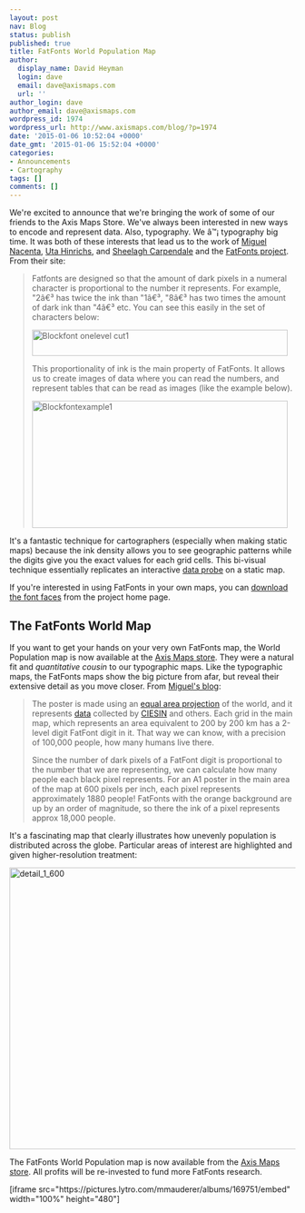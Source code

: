 ```yaml
---
layout: post
nav: Blog
status: publish
published: true
title: FatFonts World Population Map
author:
  display_name: David Heyman
  login: dave
  email: dave@axismaps.com
  url: ''
author_login: dave
author_email: dave@axismaps.com
wordpress_id: 1974
wordpress_url: http://www.axismaps.com/blog/?p=1974
date: '2015-01-06 10:52:04 +0000'
date_gmt: '2015-01-06 15:52:04 +0000'
categories:
- Announcements
- Cartography
tags: []
comments: []
---
```

<p>We're excited to announce that we're bringing the work of some of our friends to the Axis Maps Store. We've always been interested in new ways to encode and represent data. Also, typography. We â™¡ typography big time. It was both of these interests that lead us to the work of <a href="http://nacenta.com">Miguel Nacenta</a>, <a href="http://utahinrichs.de">Uta Hinrichs</a>, and <a href="http://innovis.cpsc.ucalgary.ca/People/SheelaghCarpendale">Sheelagh Carpendale</a> and the <a href="http://fatfonts.org">FatFonts project</a>. From their site:</p>
<blockquote><p>Fatfonts are designed so that the amount of dark pixels in a numeral character is proportional to the number it represents. For example, "2â€³ has twice the ink than "1â€³, "8â€³ has two times the amount of dark ink than "4â€³ etc. You can see this easily in the set of characters below:</p>
<p><img title="blockfont_onelevel_cut1.png" src="{{ site.baseurl }}/media/posts/2015/01/blockfont_onelevel_cut1.png" alt="Blockfont onelevel cut1" width="450" height="46" border="0" /></p>
<p>This proportionality of ink is the main property of FatFonts. It allows us to create images of data where you can read the numbers, and represent tables that can be read as images (like the example below).</p>
<p><img title="blockfontexample1.png" src="{{ site.baseurl }}/media/posts/2015/01/blockfontexample1.png" alt="Blockfontexample1" width="450" height="224" border="0" /></p></blockquote>
<p>It's a fantastic technique for cartographers (especially when making static maps) because the ink density allows you to see geographic patterns while the digits give you the exact values for each grid cells. This bi-visual technique essentially replicates an interactive <a title="Data Probing and Info Window Design on Web-based Maps" href="http://www.axismaps.com/blog/2009/07/data-probing-and-info-window-design-on-web-based-maps/">data probe</a> on a static map.</p>
<p>If you're interested in using FatFonts in your own maps, you can <a href="http://fatfonts.org/?page_id=181">download the font faces</a> from the project home page.</p>
<h2>The FatFonts World Map</h2>
<p>If you want to get your hands on your very own FatFonts map, the World Population map is now available at the <a href="http://store.axismaps.co.uk/product/fatfonts-world-population-map">Axis Maps store</a>. They were a natural fit and <em>quantitative cousin</em> to our typographic maps. Like the typographic maps, the FatFonts maps show the big picture from afar, but reveal their extensive detail as you move closer. From <a href="http://nacenta.com/2014/12/05/the-worlds-population-in-1880-people-per-pixel-or-4878-digits/">Miguel's blog</a>:</p>
<blockquote><p>The poster is made using an <a title="Ease Grid Projection" href="http://nsidc.org/data/ease/ease_grid.html" target="_blank">equal area projection</a> of the world, and it represents <a title="World Population Grid Data" href="http://sedac.ciesin.columbia.edu/data/collection/gpw-v3/methods/method1" target="_blank">data</a> collected by <a href="http://sedac.ciesin.columbia.edu/data/collection/gpw-v3/methods/method1" target="_blank">CIESIN</a> and others. Each grid in the main map, which represents an area equivalent to 200 by 200 km has a 2-level digit FatFont digit in it. That way we can know, with a precision of 100,000 people, how many humans live there.</p>
<p>Since the number of dark pixels of a FatFont digit is proportional to the number that we are representing, we can calculate how many people each black pixel represents. For an A1 poster in the main area of the map at 600 pixels per inch, each pixel represents approximately 1880 people! FatFonts with the orange background are up by an order of magnitude, so there the ink of a pixel represents approx 18,000 people.</p></blockquote>
<p>It's a fascinating map that clearly illustrates how unevenly population is distributed across the globe. Particular areas of interest are highlighted and given higher-resolution treatment:</p>
<p><a href="http://store.axismaps.co.uk/product/fatfonts-world-population-map"><img class="aligncenter size-full wp-image-1988" src="{{ site.baseurl }}/media/posts/2015/01/detail_1_600.png" alt="detail_1_600" width="600" height="496" /></a></p>
<p>The FatFonts World Population map is now available from the <a href="http://store.axismaps.co.uk/product/fatfonts-world-population-map">Axis Maps store</a>. All profits will be re-invested to fund more FatFonts research.</p>
<p>[iframe src="https://pictures.lytro.com/mmauderer/albums/169751/embed" width="100%" height="480"]</p>
